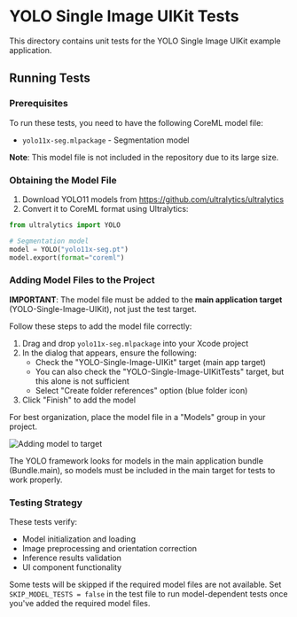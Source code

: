 # YOLO Single Image UIKit Tests

This directory contains unit tests for the YOLO Single Image UIKit example application.

## Running Tests

### Prerequisites

To run these tests, you need to have the following CoreML model file:

- `yolo11x-seg.mlpackage` - Segmentation model

**Note**: This model file is not included in the repository due to its large size.

### Obtaining the Model File

1. Download YOLO11 models from https://github.com/ultralytics/ultralytics
2. Convert it to CoreML format using Ultralytics:

```python
from ultralytics import YOLO

# Segmentation model
model = YOLO("yolo11x-seg.pt")
model.export(format="coreml")
```

### Adding Model Files to the Project

**IMPORTANT**: The model file must be added to the **main application target** (YOLO-Single-Image-UIKit), not just the test target.

Follow these steps to add the model file correctly:
1. Drag and drop `yolo11x-seg.mlpackage` into your Xcode project
2. In the dialog that appears, ensure the following:
   - Check the "YOLO-Single-Image-UIKit" target (main app target)
   - You can also check the "YOLO-Single-Image-UIKitTests" target, but this alone is not sufficient
   - Select "Create folder references" option (blue folder icon)
3. Click "Finish" to add the model

For best organization, place the model file in a "Models" group in your project.

![Adding model to target](https://docs-assets.developer.apple.com/published/abd9789384/ff4127a0-80a6-4716-b1cd-fc1facce5d8e.png)

The YOLO framework looks for models in the main application bundle (Bundle.main), so models must be included in the main target for tests to work properly.

### Testing Strategy

These tests verify:
- Model initialization and loading
- Image preprocessing and orientation correction
- Inference results validation
- UI component functionality

Some tests will be skipped if the required model files are not available. Set `SKIP_MODEL_TESTS = false` in the test file to run model-dependent tests once you've added the required model files.